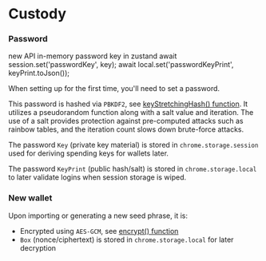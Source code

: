 # Custody

### Password

new API
in-memory password key in zustand
await session.set('passwordKey', key);
await local.set('passwordKeyPrint', keyPrint.toJson());

When setting up for the first time, you'll need to set a password.

This password is hashed via `PBKDF2`, see [keyStretchingHash() function](../packages/crypto/src/encryption.ts).
It utilizes a pseudorandom function along with a salt value and iteration. The use of a salt provides protection against pre-computed attacks such as rainbow tables, and the iteration count slows down brute-force attacks.

The password `Key` (private key material) is stored in `chrome.storage.session` used for deriving spending keys for wallets later.

The password `KeyPrint` (public hash/salt) is stored in `chrome.storage.local` to later validate logins when session storage is wiped.

### New wallet

Upon importing or generating a new seed phrase, it is:

- Encrypted using `AES-GCM`, see [encrypt() function](../packages/crypto/src/encryption.ts)
- `Box` (nonce/ciphertext) is stored in `chrome.storage.local` for later decryption
